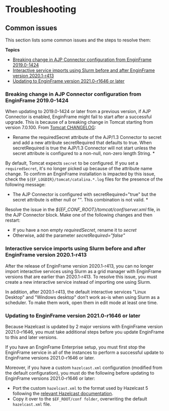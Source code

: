 # Troubleshooting<a name="chapter-troubleshooting"></a>

## Common issues<a name="common-issues"></a>

 This section lists some common issues and the steps to resolve them:

**Topics**
+ [Breaking change in AJP Connector configuration from EnginFrame 2019\.0\-1424](#breaking-change-ajp-connector-configuration)
+ [Interactive service imports using Slurm before and after EnginFrame version 2020\.1\-r413](#interactive-services-slurm)
+ [Updating to EnginFrame version 2021\.0\-r1646 or later](#hazelcast)

### Breaking change in AJP Connector configuration from EnginFrame 2019\.0\-1424<a name="breaking-change-ajp-connector-configuration"></a>

When updating to 2019\.0\-1424 or later from a previous version, if AJP Connector is enabled, EnginFrame might fail to start after a successful upgrade\. This is because of a breaking change in Tomcat starting from version 7\.0\.100\. From [Tomcat CHANGELOG](https://tomcat.apache.org/tomcat-7.0-doc/changelog.html#Tomcat_7.0.100_(violetagg%29)): 

 * Rename the requiredSecret attribute of the AJP/1\.3 Connector to secret and add a new attribute secretRequired that defaults to true\. When secretRequired is true the AJP/1\.3 Connector will not start unless the secret attribute is configured to a non\-null, non\-zero length String\. * 

By default, Tomcat expects `secret` to be configured\. If you set a `requiredSecret`, it's no longer picked up because of the attribute name change\. To confirm an EnginFrame installation is impacted by this issue, check the `${EF_LOGDIR}/tomcat/catalina.*.log` files for the presence of the following message: 

 * The AJP Connector is configured with secretRequired="true" but the secret attribute is either null or ""\. This combination is not valid\. * 

Resolve the issue in the *$\{EF\_CONF\_ROOT\}/tomcat/conf/server\.xml* file, in the AJP Connector block\. Make one of the following changes and then restart:
+  If you have a non empty *requiredSecret*, rename it to *secret* 
+  Otherwise, add the parameter *secretRequired="false"* 

### Interactive service imports using Slurm before and after EnginFrame version 2020\.1\-r413<a name="interactive-services-slurm"></a>

After the release of EnginFrame version 2020\.1\-r413, you can no longer import interactive services using Slurm as a grid manager with EnginFrame versions that are earlier than 2020\.1\-r413\. To resolve this issue, you must create a new interactive service instead of importing one using Slurm\.

In addition, after 2020\.1\-r413, the default interactive services "Linux Desktop" and "Windows desktop" don't work as\-is when using Slurm as a scheduler\. To make them work, open them in edit mode at least one time\.

### Updating to EnginFrame version 2021\.0\-r1646 or later<a name="hazelcast"></a>

Because Hazelcast is updated by 2 major versions with EnginFrame version 2021\.0\-r1646, you must take additional steps before you update EnginFrame to this and later versions\.

If you have an EnginFrame Enterprise setup, you must first stop the EnginFrame service in all of the instances to perform a successful update to EnginFrame versions 2021\.0\-r1646 or later\.

Moreover, if you have a custom `hazelcast.xml` configuration \(modified from the default configuration\), you must do the following before updating to EnginFrame versions 2021\.0\-r1646 or later:
+ Port the custom `hazelcast.xml` to the format used by Hazelcast 5 following the [relevant Hazelcast documentation](https://docs.hazelcast.com/hazelcast/5.0/migrate/upgrading-from-imdg-3)\.
+ Copy it over to the `$EF_ROOT/conf folder`, overwriting the default `hazelcast.xml` file\.